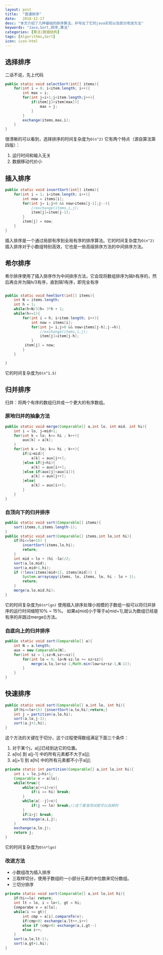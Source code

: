 ```yaml
---
layout: post
title:  "普通排序"
date:   2018-12-17
desc: "本文介绍了几种基础的排序算法，并写出了它的java实现以及部分改进方法"
keywords: "Java,Sort,排序,算法"
categories: [算法|数据结构]
tags: [Algorithms,Sort]
icon: icon-html
---
```

## 选择排序
二话不说，先上代码
``` java
public static void selectSort(int[] items){
    for(int i = 0; i<item.length; i++){
        int max = i;
        for(int j=i+1;j<item.length;j++){
            if(item[j]>item[max]){
                max = j;
            }
        }
        exchange(items,max,i);
    }
}
```
很清晰的可以看到，选择排序的时间复杂度为`O(n^2)`
它有两个特点（源自算法第四版）：
1. 运行时间和输入无关
2. 数据移动代价小
## 插入排序
``` java
public static void insertSort(int[] items){
    for(int i = 1; i<item.length; i++){
        int now = items[i];
        for(int j= i;j>0 && now>items[j-1];j--){
            //exchange(items,i,j);
            item[j]=item[j-1];
        }
        item[j] = now;
    }
}
```
插入排序是一个通过局部有序到全局有序的排序算法。它的时间复杂度为`O(n^2)`
插入排序对于小数组特别高效，它也是一些高级排序方法的中间排序方法。
## 希尔排序
希尔排序使用了插入排序作为中间排序方法，它会现将数组排序为隔h有序的，然后再合并为隔h/3有序，直到隔1有序，即完全有序
``` java

public static void heelSort(int[] items){
    int N = items.length;
    int h = 1;
    while(h<N/3)h= 3*h + 1;
    while(h>=1){
        for(int i = h; i<item.length; i++){
            int now = items[i];
            for(int j= i;j>0 && now>items[j-h];j-=h){
                //exchange(items,i,j);
                item[j]=item[j-h];
            }
         item[j] = now;
        }
    }

}
```
它的时间复杂度为`O(n^1.5)`
## 归并排序
归并：将两个有序的数组归并成一个更大的有序数组。
### 原地归并的抽象方法

``` java
public static void merge(Comparable[] a,int lo, int mid, int hi){
    int i = lo, j=mid+1;
    for(int k = lo; k<= hi ; k++){
        aux[k] = a[k];
    }
    for(int k = lo; k<= hi ; k++){
        if(i>mid){
            a[k] = aux[j++];
        }else if(j>hi){
            a[k] = aux[i++];
        }else if(aux[j]<aux[i]){
            a[k] = aux[j++];
        }else{
            a[k] = aux[i++];
        }
    }
}
```
### 自顶向下的归并排序
``` java
public static void sort(Comparable[] items){
    sort(items,0,items.length-1);
}
public static void sort(Comparable[] items,int lo,int hi){
    if(hi<=lo+15) {
        insertSort(items,lo,hi);
        return;
    }
    int mid = lo + (hi -lo)/2;
    sort(a,lo,mid);
    sort(a,mid+1,hi);
    if (!less(items[mid+1], items[mid])) {
        System.arraycopy(items, lo, items, lo, hi - lo + 1);
        return;
    }
    merge(a,lo,mid,hi);
}
```
它的时间复杂度为`O(n*lgn)`
使用插入排序处理小规模的子数组一般可以将归并排序的运行时间缩短10% ~ 15%。
如果a[mid]小于等于a[mid+1],就认为数组已经是有序的并跳过merge()方法。

### 自底向上的归并排序
``` java
public static void sort(Comparable[] a){
    int N = a.length;
    aux = new Comparable[N];
    for(int sz = 1;sz<N,sz+=sz){
        for(int lo = 0; lo<N-sz;lo += sz+sz){
            merge(a,lo,lo+sz-1,Math.min(low+sz+sz-1,N-1));
        }
    }
}
```
## 快速排序
``` java
public static void sort(Comparable[] a,int lo, int hi){
    if(hi<=lo+15) {insertSort(a,lo,hi);return;}
    int j = partition(a,lo,hi);
    sort(a,lo,j-1);
    sort(a,j+1,hi);
}
```
这个方法的关键在于切分，这个过程使得数组满足下面三个条件：
1. 对于某个j，a[j]已经到达它的位置。
2. a[lo] 到 a[j-1] 中的所有元素都不大于a[j];
3. a[j+1] 到 a[hi] 中的所有元素都不小于a[j];
``` java
private static int partition(Comparable[] a,int lo,int hi){
    int i = lo,j=hi+1;
    Comparable v = a[lo];
    while(true){
        while(a[++i]<v){
            if(i == hi) break;
        }
        while(a[--j]>v){
            if(j == lo) break;//这个基准测试是可以去掉的
        }
        if(i>j) break;
        exchange(a,i,j);
    }
    exchange(a,lo,j);
    return j;
}
```
它的时间复杂度为`O(n*lgn)`

### 改进方法
- 小数组改为插入排序
- 三取样切分，使用子数组的一小部分元素的中位数来切分数组。
- 三切分排序

``` java
private static void sort(Comparable[] a,int lo,int hi){
    if(hi<=lo) return;
    int lt = lo, i = lo+1, gt = hi;
    Comparabe v = a[lo];
    while(i <= gt){
        int cmp = a[i].compareTo(v);
        if(cmp<0) exchange(a,lt++,i++)
        else if (cmp>0) exchange(a,i,gt--)
        else i++;
    }
    sort(a,lo,lt-1);
    sort(a,gt+1,hi);
}
```
